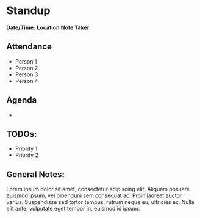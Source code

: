 # Standup

**Date/Time:**
**Location**
**Note Taker**

## Attendance
- Person 1
- Person 2
- Person 3
- Person 4


## Agenda
-  

## TODOs:
- Priority 1
- Priority 2

## General Notes:

Lorem ipsum dolor sit amet, consectetur adipiscing elit. Aliquam posuere euismod ipsum, vel bibendum sem consequat ac. Proin laoreet auctor varius. Suspendisse sed tortor tempus, rutrum neque eu, ultricies ex. Nulla elit ante, vulputate eget tempor in, euismod id ipsum.